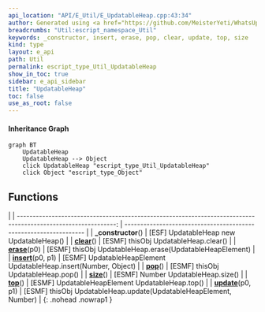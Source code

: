 ```yaml
---
api_location: "API/E_Util/E_UpdatableHeap.cpp:43:34"
author: Generated using <a href="https://github.com/MeisterYeti/WhatsUpDoc">WhatsUpDoc</a>
breadcrumbs: "Util:escript_namespace_Util"
keywords: _constructor, insert, erase, pop, clear, update, top, size
kind: type
layout: e_api
path: Util
permalink: escript_type_Util_UpdatableHeap
show_in_toc: true
sidebar: e_api_sidebar
title: "UpdatableHeap"
toc: false
use_as_root: false
---
```


#### Inheritance Graph

```mermaid
graph BT
	UpdatableHeap
	UpdatableHeap --> Object
	click UpdatableHeap "escript_type_Util_UpdatableHeap"
	click Object "escript_type_Object"
```

## Functions

|
| -------------------------------------------------------------------------------------------------------------: | ----------------------------------------------------------------- | 
| **_constructor**()                                                                                             | [ESF] UpdatableHeap new UpdatableHeap()                           | 
| **[clear](classUtil_1_1UpdatableHeap#classUtil_1_1UpdatableHeap_1af9e6060e9d224423e8f71c4cdde4f37e)**()        | [ESMF] thisObj UpdatableHeap.clear()                              | 
| **[erase](classUtil_1_1UpdatableHeap#classUtil_1_1UpdatableHeap_1a3aecd854fd5a8d7044ed1d7ca67d68d5)**(p0)      | [ESMF] thisObj UpdatableHeap.erase(UpdatableHeapElement)          | 
| **[insert](classUtil_1_1UpdatableHeap#classUtil_1_1UpdatableHeap_1a92fc2539279c299f0c6e77e7bd20f864)**(p0, p1) | [ESMF] UpdatableHeapElement UpdatableHeap.insert(Number, Object)  | 
| **[pop](classUtil_1_1UpdatableHeap#classUtil_1_1UpdatableHeap_1a95f47a40ddc79ef79e3190c1d68b4a77)**()          | [ESMF] thisObj UpdatableHeap.pop()                                | 
| **[size](classUtil_1_1UpdatableHeap#classUtil_1_1UpdatableHeap_1a4715aa8a84a2a2d4c05889162464198b)**()         | [ESMF] Number UpdatableHeap.size()                                | 
| **[top](classUtil_1_1UpdatableHeap#classUtil_1_1UpdatableHeap_1a37d2d3d4357c6252010ecfb2d8e7840f)**()          | [ESMF] UpdatableHeapElement UpdatableHeap.top()                   | 
| **[update](classUtil_1_1UpdatableHeap#classUtil_1_1UpdatableHeap_1a5f58add906050e0f15bc9819387a4746)**(p0, p1) | [ESMF] thisObj UpdatableHeap.update(UpdatableHeapElement, Number) | 
{: .nohead .nowrap1 }

